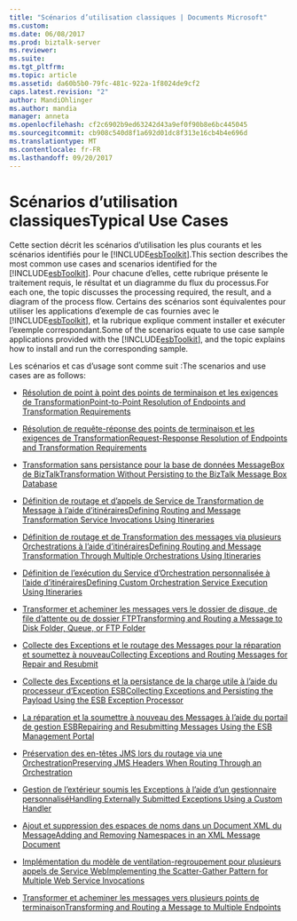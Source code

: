 ```yaml
---
title: "Scénarios d’utilisation classiques | Documents Microsoft"
ms.custom: 
ms.date: 06/08/2017
ms.prod: biztalk-server
ms.reviewer: 
ms.suite: 
ms.tgt_pltfrm: 
ms.topic: article
ms.assetid: da60b5b0-79fc-481c-922a-1f8024de9cf2
caps.latest.revision: "2"
author: MandiOhlinger
ms.author: mandia
manager: anneta
ms.openlocfilehash: cf2c6902b9ed63242d43a9ef0f90b8e6bc445045
ms.sourcegitcommit: cb908c540d8f1a692d01dc8f313e16cb4b4e696d
ms.translationtype: MT
ms.contentlocale: fr-FR
ms.lasthandoff: 09/20/2017
---
```

# <a name="typical-use-cases"></a><span data-ttu-id="6e180-102">Scénarios d’utilisation classiques</span><span class="sxs-lookup"><span data-stu-id="6e180-102">Typical Use Cases</span></span>
<span data-ttu-id="6e180-103">Cette section décrit les scénarios d’utilisation les plus courants et les scénarios identifiés pour le [!INCLUDE[esbToolkit](../includes/esbtoolkit-md.md)].</span><span class="sxs-lookup"><span data-stu-id="6e180-103">This section describes the most common use cases and scenarios identified for the [!INCLUDE[esbToolkit](../includes/esbtoolkit-md.md)].</span></span> <span data-ttu-id="6e180-104">Pour chacune d’elles, cette rubrique présente le traitement requis, le résultat et un diagramme du flux du processus.</span><span class="sxs-lookup"><span data-stu-id="6e180-104">For each one, the topic discusses the processing required, the result, and a diagram of the process flow.</span></span> <span data-ttu-id="6e180-105">Certains des scénarios sont équivalentes pour utiliser les applications d’exemple de cas fournies avec le [!INCLUDE[esbToolkit](../includes/esbtoolkit-md.md)], et la rubrique explique comment installer et exécuter l’exemple correspondant.</span><span class="sxs-lookup"><span data-stu-id="6e180-105">Some of the scenarios equate to use case sample applications provided with the [!INCLUDE[esbToolkit](../includes/esbtoolkit-md.md)], and the topic explains how to install and run the corresponding sample.</span></span>  
  
 <span data-ttu-id="6e180-106">Les scénarios et cas d’usage sont comme suit :</span><span class="sxs-lookup"><span data-stu-id="6e180-106">The scenarios and use cases are as follows:</span></span>  
  
-   [<span data-ttu-id="6e180-107">Résolution de point à point des points de terminaison et les exigences de Transformation</span><span class="sxs-lookup"><span data-stu-id="6e180-107">Point-to-Point Resolution of Endpoints and Transformation Requirements</span></span>](../esb-toolkit/point-to-point-resolution-of-endpoints-and-transformation-requirements.md)  
  
-   [<span data-ttu-id="6e180-108">Résolution de requête-réponse des points de terminaison et les exigences de Transformation</span><span class="sxs-lookup"><span data-stu-id="6e180-108">Request-Response Resolution of Endpoints and Transformation Requirements</span></span>](../esb-toolkit/request-response-resolution-of-endpoints-and-transformation-requirements.md)  
  
-   [<span data-ttu-id="6e180-109">Transformation sans persistance pour la base de données MessageBox de BizTalk</span><span class="sxs-lookup"><span data-stu-id="6e180-109">Transformation Without Persisting to the BizTalk Message Box Database</span></span>](../esb-toolkit/transformation-without-persisting-to-the-biztalk-message-box-database.md)  
  
-   [<span data-ttu-id="6e180-110">Définition de routage et d’appels de Service de Transformation de Message à l’aide d’itinéraires</span><span class="sxs-lookup"><span data-stu-id="6e180-110">Defining Routing and Message Transformation Service Invocations Using Itineraries</span></span>](../esb-toolkit/define-routing-and-message-transformation-service-invocations-using-itineraries.md)  
  
-   [<span data-ttu-id="6e180-111">Définition de routage et de Transformation des messages via plusieurs Orchestrations à l’aide d’itinéraires</span><span class="sxs-lookup"><span data-stu-id="6e180-111">Defining Routing and Message Transformation Through Multiple Orchestrations Using Itineraries</span></span>](../esb-toolkit/define-routing-and-message-transformation-through-multiple-orchestrations.md)  
  
-   [<span data-ttu-id="6e180-112">Définition de l’exécution du Service d’Orchestration personnalisée à l’aide d’itinéraires</span><span class="sxs-lookup"><span data-stu-id="6e180-112">Defining Custom Orchestration Service Execution Using Itineraries</span></span>](../esb-toolkit/defining-custom-orchestration-service-execution-using-itineraries.md)  
  
-   [<span data-ttu-id="6e180-113">Transformer et acheminer les messages vers le dossier de disque, de file d’attente ou de dossier FTP</span><span class="sxs-lookup"><span data-stu-id="6e180-113">Transforming and Routing a Message to Disk Folder, Queue, or FTP Folder</span></span>](../esb-toolkit/transforming-and-routing-a-message-to-disk-folder-queue-or-ftp-folder.md)  
  
-   [<span data-ttu-id="6e180-114">Collecte des Exceptions et le routage des Messages pour la réparation et soumettez à nouveau</span><span class="sxs-lookup"><span data-stu-id="6e180-114">Collecting Exceptions and Routing Messages for Repair and Resubmit</span></span>](../esb-toolkit/collecting-exceptions-and-routing-messages-for-repair-and-resubmit.md)  
  
-   [<span data-ttu-id="6e180-115">Collecte des Exceptions et la persistance de la charge utile à l’aide du processeur d’Exception ESB</span><span class="sxs-lookup"><span data-stu-id="6e180-115">Collecting Exceptions and Persisting the Payload Using the ESB Exception Processor</span></span>](../esb-toolkit/collect-exceptions-and-persist-the-payload-using-the-esb-exception-processor.md)  
  
-   [<span data-ttu-id="6e180-116">La réparation et la soumettre à nouveau des Messages à l’aide du portail de gestion ESB</span><span class="sxs-lookup"><span data-stu-id="6e180-116">Repairing and Resubmitting Messages Using the ESB Management Portal</span></span>](../esb-toolkit/repairing-and-resubmitting-messages-using-the-esb-management-portal.md)  
  
-   [<span data-ttu-id="6e180-117">Préservation des en-têtes JMS lors du routage via une Orchestration</span><span class="sxs-lookup"><span data-stu-id="6e180-117">Preserving JMS Headers When Routing Through an Orchestration</span></span>](../esb-toolkit/preserving-jms-headers-when-routing-through-an-orchestration.md)  
  
-   [<span data-ttu-id="6e180-118">Gestion de l’extérieur soumis les Exceptions à l’aide d’un gestionnaire personnalisé</span><span class="sxs-lookup"><span data-stu-id="6e180-118">Handling Externally Submitted Exceptions Using a Custom Handler</span></span>](../esb-toolkit/handling-externally-submitted-exceptions-using-a-custom-handler.md)  
  
-   [<span data-ttu-id="6e180-119">Ajout et suppression des espaces de noms dans un Document XML du Message</span><span class="sxs-lookup"><span data-stu-id="6e180-119">Adding and Removing Namespaces in an XML Message Document</span></span>](../esb-toolkit/adding-and-removing-namespaces-in-an-xml-message-document.md)  
  
-   [<span data-ttu-id="6e180-120">Implémentation du modèle de ventilation-regroupement pour plusieurs appels de Service Web</span><span class="sxs-lookup"><span data-stu-id="6e180-120">Implementing the Scatter-Gather Pattern for Multiple Web Service Invocations</span></span>](../esb-toolkit/implementing-the-scatter-gather-pattern-for-multiple-web-service-invocations.md)  
  
-   [<span data-ttu-id="6e180-121">Transformer et acheminer les messages vers plusieurs points de terminaison</span><span class="sxs-lookup"><span data-stu-id="6e180-121">Transforming and Routing a Message to Multiple Endpoints</span></span>](../esb-toolkit/transforming-and-routing-a-message-to-multiple-endpoints.md)